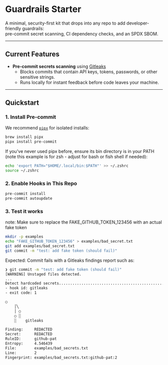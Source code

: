 # Guardrails Starter

A minimal, security-first kit that drops into any repo to add developer-friendly guardrails:  
pre-commit secret scanning, CI dependency checks, and an SPDX SBOM.

---

## Current Features
- **Pre-commit secrets scanning** using [Gitleaks](https://github.com/gitleaks/gitleaks)
  - Blocks commits that contain API keys, tokens, passwords, or other sensitive strings.
  - Runs locally for instant feedback before code leaves your machine.

---

## Quickstart

### 1. Install Pre-commit
We recommend [`pipx`](https://pypa.github.io/pipx/) for isolated installs:

```sh
brew install pipx
pipx install pre-commit
```

If you've never used pipx before, ensure its bin directory is in your PATH (note this example is for zsh - adjust for bash or fish shell if needed):

```sh
echo 'export PATH="$HOME/.local/bin:$PATH"' >> ~/.zshrc
source ~/.zshrc
```

### 2. Enable Hooks in This Repo

```sh
pre-commit install
pre-commit autoupdate
```

### 3. Test it works

note: Make sure to replace the FAKE_GITHUB_TOKEN_123456 with an actual fake token

```sh
mkdir -p examples
echo "FAKE_GITHUB_TOKEN_123456" > examples/bad_secret.txt
git add examples/bad_secret.txt
git commit -m "test: add fake token (should fail)"
```

Expected: Commit fails with a Gitleaks findings report such as:

```sh
❯ git commit -m "test: add fake token (should fail)"
[WARNING] Unstaged files detected.
...
Detect hardcoded secrets.................................................Failed
- hook id: gitleaks
- exit code: 1

○
    │╲
    │ ○
    ○ ░
    ░    gitleaks

Finding:     REDACTED
Secret:      REDACTED
RuleID:      github-pat
Entropy:     4.546439
File:        examples/bad_secrets.txt
Line:        2
Fingerprint: examples/bad_secrets.txt:github-pat:2
```